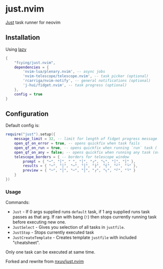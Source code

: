 # just.nvim
[Just](https://github.com/fcying/just.nvim) task runner for neovim

## Installation
Using [lazy](https://github.com/folke/lazy.nvim)
```lua
{
    "fcying/just.nvim",
    dependencies = {
        'nvim-lua/plenary.nvim', -- async jobs
        'nvim-telescope/telescope.nvim', -- task picker (optional)
        'rcarriga/nvim-notify', -- general notifications (optional)
        'j-hui/fidget.nvim', -- task progress (optional)
    },
    config = true
}
```

## Configuration
Default config is:
```lua
require("just").setup({
    message_limit = 32, -- limit for length of fidget progress message 
    open_qf_on_error = true, -- opens quickfix when task fails
    open_qf_on_run = true, -- opens quickfix when running `run` task (`:JustRun`)
    open_qf_on_any = false; -- opens quickfix when running any task (overrides other open_qf options)
    telescope_borders = { -- borders for telescope window
        prompt = { "─", "│", " ", "│", "┌", "┐", "│", "│" }, 
        results = { "─", "│", "─", "│", "├", "┤", "┘", "└" },
        preview = { "─", "│", "─", "│", "┌", "┐", "┘", "└" }
    }
})
```

### Usage
Commands:
- `Just` - If 0 args supplied runs `default` task, if 1 arg supplied runs task passes as that arg. If ran with bang (`!`) then stops currently running task before executing new one.
- `JustSelect` - Gives you selection of all tasks in `justfile`.
- `JustStop` - Stops currently executed task
- `JustCreateTemplate` - Creates template `justfile` with included "cheatsheet".

Only one task can be executed at same time.

Forked and rewrite from [nxuv/just.nvim](https://github.com/nxuv/just.nvim)
